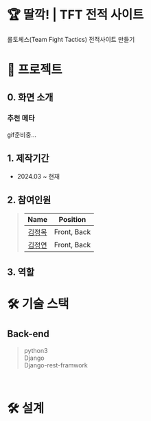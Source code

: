 # 🏆 딸깍! | TFT 전적 사이트

롤토체스(Team Fight Tactics) 전적사이트 만들기
<br />

# 📃 프로젝트
## 0. 화면 소개
### 추천 메타

gif준비중...


## 1. 제작기간

- 2024.03 ~ 현재

## 2. 참여인원

> |                   Name                    |  Position   |
> | :---------------------------------------: | :---------: |
> |    [김정목](https://github.com/siggu)     | Front, Back |
> | [김정연](https://github.com/blueconecell) | Front, Back |

## 3. 역할

# 🛠️ 기술 스택

## Back-end

> python3  
> Django  
> Django-rest-framwork

<br />

# 🛠️ 설계

